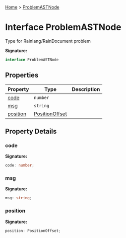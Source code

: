 [Home](../index.md) &gt; [ProblemASTNode](./problemastnode.md)

# Interface ProblemASTNode

Type for Rainlang/RainDocument problem

<b>Signature:</b>

```typescript
interface ProblemASTNode 
```

## Properties

|  Property | Type | Description |
|  --- | --- | --- |
|  [code](./problemastnode.md#code-property) | `number` |  |
|  [msg](./problemastnode.md#msg-property) | `string` |  |
|  [position](./problemastnode.md#position-property) | [PositionOffset](../types/positionoffset.md) |  |

## Property Details

<a id="code-property"></a>

### code

<b>Signature:</b>

```typescript
code: number;
```

<a id="msg-property"></a>

### msg

<b>Signature:</b>

```typescript
msg: string;
```

<a id="position-property"></a>

### position

<b>Signature:</b>

```typescript
position: PositionOffset;
```
